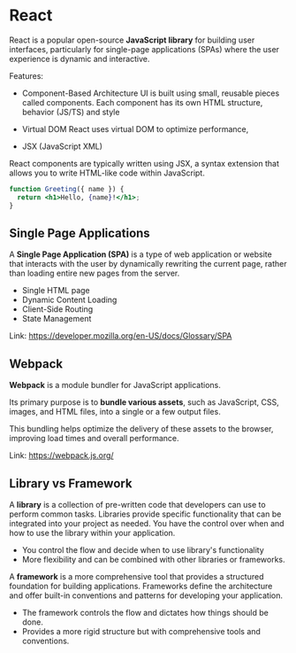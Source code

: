 # React

React is a popular open-source **JavaScript library** for building user interfaces, particularly for single-page applications (SPAs) where the user experience is dynamic and interactive. 

Features:

- Component-Based Architecture
 UI is built using small, reusable pieces called components. Each component has its own HTML structure, behavior (JS/TS) and style

- Virtual DOM
React uses virtual DOM to optimize performance,

- JSX (JavaScript XML)

React components are typically written using JSX, a syntax extension that allows you to write HTML-like code within JavaScript. 

```jsx
function Greeting({ name }) {
  return <h1>Hello, {name}!</h1>;
}
```

## Single Page Applications
A **Single Page Application (SPA)** is a type of web application or website that interacts with the user by dynamically rewriting the current page, rather than loading entire new pages from the server. 

- Single HTML page
- Dynamic Content Loading
- Client-Side Routing
- State Management

Link: https://developer.mozilla.org/en-US/docs/Glossary/SPA

## Webpack

**Webpack** is a module bundler for JavaScript applications. 

Its primary purpose is to **bundle various assets**, such as JavaScript, CSS, images, and HTML files, into a single or a few output files. 

This bundling helps optimize the delivery of these assets to the browser, improving load times and overall performance.

Link: https://webpack.js.org/

## Library vs Framework

A **library** is a collection of pre-written code that developers can use to perform common tasks. Libraries provide specific functionality that can be integrated into your project as needed. You have the control over when and how to use the library within your application.

- You control the flow and decide when to use library's functionality
- More flexibility and can be combined with other libraries or frameworks.

A **framework** is a more comprehensive tool that provides a structured foundation for building applications. Frameworks define the architecture and offer built-in conventions and patterns for developing your application.

- The framework controls the flow and dictates how things should be done.
- Provides a more rigid structure but with comprehensive tools and conventions.

